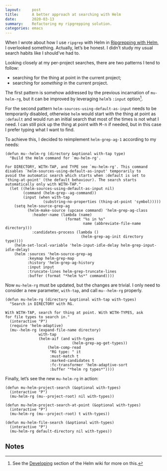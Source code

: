 ```yaml
---
layout:     post
title:      A better approach at searching with Helm
date:       2020-03-13
summary:    Refactoring my ripgrepping solution.
categories: emacs
---
```


When I wrote about how I use `ripgrep` with Helm in [Ripgrepping with Helm](https://www.manueluberti.eu/emacs/2020/02/22/ripgrepping-with-helm/),
I overlooked something. Actually, let’s be honest. I didn’t study my usual
search habits like I should’ve had to.

Looking closely at my per-project searches, there are two patterns I tend to
follow:

- searching for the thing at point in the current project;
- searching for *something* in the current project.

The first pattern is somehow addressed by the previous incarnation of
`mu-helm-rg`, but it can be improved by leveraging `helm`’s `:input` option[^1].

For the second pattern `helm-sources-using-default-as-input` needs to be
temporarily disabled, otherwise `helm` would start with the thing at point as
`:default` and would run an initial search that most of the times is not what I
need. I can still pick up the thing at point with <kbd>M-n</kbd> if needed, but in this
case I prefer typing what I want to find.

To achieve this, I decided to reimplement `helm-grep-ag-1` according to my needs:

``` emacs-lisp
(defun mu--helm-rg (directory &optional with-tap type)
  "Build the Helm command for `mu-helm-rg'.

For DIRECTORY, WITH-TAP, and TYPE see `mu-helm-rg'. This command
disables `helm-sources-using-default-as-input' temporarily to
avoid the automatic search which starts when :default is set to
`thing-at-point' (the default behaviour). The search starts
automatically only with WITH-TAP."
  (let ((helm-sources-using-default-as-input nil)
        (command (helm-grep--ag-command))
        (input (when with-tap
                 (substring-no-properties (thing-at-point 'symbol)))))
    (setq helm-source-grep-ag
          (helm-make-source (upcase command) 'helm-grep-ag-class
            :header-name (lambda (name)
                           (format "%s in %s"
                                   name (abbreviate-file-name directory)))
            :candidates-process (lambda ()
                                  (helm-grep-ag-init directory type))))
    (helm-set-local-variable 'helm-input-idle-delay helm-grep-input-idle-delay)
    (helm :sources 'helm-source-grep-ag
          :keymap helm-grep-map
          :history 'helm-grep-ag-history
          :input input
          :truncate-lines helm-grep-truncate-lines
          :buffer (format "*helm %s*" command))))
```

Now `mu-helm-rg` must be updated, but the changes are trivial. I only need to
consider a new parameter, `with-tap`, and call `mu--helm-rg` properly.

``` emacs-lisp
(defun mu-helm-rg (directory &optional with-tap with-types)
  "Search in DIRECTORY with RG.

With WITH-TAP, search for thing at point. With WITH-TYPES, ask
for file types to search in."
  (interactive "P")
  (require 'helm-adaptive)
  (mu--helm-rg (expand-file-name directory)
               with-tap
               (helm-aif (and with-types
                              (helm-grep-ag-get-types))
                   (helm-comp-read
                    "RG type: " it
                    :must-match t
                    :marked-candidates t
                    :fc-transformer 'helm-adaptive-sort
                    :buffer "*helm rg types*"))))
```

Finally, let’s see the new `mu-helm-rg` in action:

``` emacs-lisp
(defun mu-helm-project-search (&optional with-types)
  (interactive "P")
  (mu-helm-rg (mu--project-root) nil with-types))

(defun mu-helm-project-search-at-point (&optional with-types)
  (interactive "P")
  (mu-helm-rg (mu--project-root) t with-types))

(defun mu-helm-file-search (&optional with-types)
  (interactive "P")
  (mu-helm-rg default-directory nil with-types))
```

## Notes

[^1]: See the [Developing](https://github.com/emacs-helm/helm/wiki/Developing) section of the Helm wiki for more on this.
